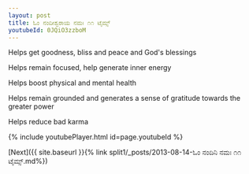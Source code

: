 ```yaml
---
layout: post
title: ಓಂ ನಂದೀಶ್ವರಾಯ ನಮಃ ೧೧ ಟೈಮ್ಸ್
youtubeId: 0JQiO3zzboM
---
```

 
 
Helps get goodness, bliss and peace and God's blessings
 
Helps remain focused, help generate inner energy 
 
Helps boost physical and mental health 
 
Helps remain grounded and generates a sense of gratitude towards the greater power 
 
Helps reduce bad karma
 
 
 
 


{% include youtubePlayer.html id=page.youtubeId %}
 
[Next]({{ site.baseurl }}{% link  split1/_posts/2013-08-14-ಓಂ ನಂದಿನಿ ನಮಃ ೧೧ ಟೈಮ್ಸ್.md%})
 
